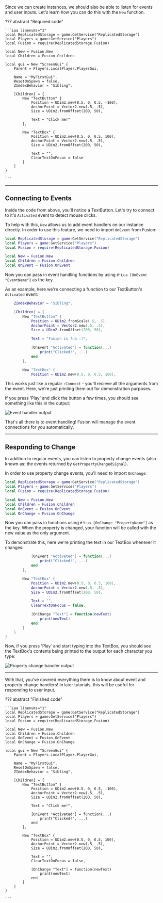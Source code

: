 Since we can create instances, we should also be able to listen for events and
user inputs. Let's learn how you can do this with the `New` function.

??? abstract "Required code"

	```Lua linenums="1"
	local ReplicatedStorage = game:GetService("ReplicatedStorage")
	local Players = game:GetService("Players")
	local Fusion = require(ReplicatedStorage.Fusion)

	local New = Fusion.New
	local Children = Fusion.Children

	local gui = New "ScreenGui" {
		Parent = Players.LocalPlayer.PlayerGui,

		Name = "MyFirstGui",
		ResetOnSpawn = false,
		ZIndexBehavior = "Sibling",

		[Children] = {
			New "TextButton" {
				Position = UDim2.new(0.5, 0, 0.5, -100),
				AnchorPoint = Vector2.new(.5, .5),
				Size = UDim2.fromOffset(200, 50),

				Text = "Click me!"
			},

			New "TextBox" {
				Position = UDim2.new(0.5, 0, 0.5, 100),
				AnchorPoint = Vector2.new(.5, .5),
				Size = UDim2.fromOffset(200, 50),

				Text = "",
				ClearTextOnFocus = false
			}
		}
	}

	```

-----

## Connecting to Events

Inside the code from above, you'll notice a TextButton. Let's try to connect to
it's `Activated` event to detect mouse clicks.

To help with this, `New` allows us to add event handlers on our instance directly.
In order to use this feature, we need to import `OnEvent` from Fusion:

```Lua linenums="1" hl_lines="7"
local ReplicatedStorage = game:GetService("ReplicatedStorage")
local Players = game:GetService("Players")
local Fusion = require(ReplicatedStorage.Fusion)

local New = Fusion.New
local Children = Fusion.Children
local OnEvent = Fusion.OnEvent
```

Now you can pass in event handling functions by using `#!Lua [OnEvent "EventName"]`
as the key.

As an example, here we're connecting a function to our TextButton's `Activated`
event:

```Lua linenums="14" hl_lines="11-13"
	ZIndexBehavior = "Sibling",

	[Children] = {
		New "TextButton" {
			Position = UDim2.fromScale(.5, .5),
			AnchorPoint = Vector2.new(.5, .5),
			Size = UDim2.fromOffset(200, 50),

			Text = "Fusion is fun :)",

			[OnEvent "Activated"] = function(...)
				print("Clicked!", ...)
			end
		},

		New "TextBox" {
            Position = UDim2.new(0.5, 0, 0.5, 100),
```

This works just like a regular `:Connect` - you'll recieve all the arguments
from the event. Here, we're just printing them out for demonstration purposes.

If you press 'Play' and click the button a few times, you should see something
like this in the output:

![Event handler output](Clicked-Output.png)

That's all there is to event handling! Fusion will manage the event connections
for you automatically.

-----

## Responding to Change

In addition to regular events, you can listen to property change events (also
known as: the events returned by `GetPropertyChangedSignal`).

In order to use property change events, you'll need to import `OnChange`:

```Lua linenums="1" hl_lines="8"
local ReplicatedStorage = game:GetService("ReplicatedStorage")
local Players = game:GetService("Players")
local Fusion = require(ReplicatedStorage.Fusion)

local New = Fusion.New
local Children = Fusion.Children
local OnEvent = Fusion.OnEvent
local OnChange = Fusion.OnChange
```

Now you can pass in functions using `#!Lua [OnChange "PropertyName"]` as the key.
When the property is changed, your function will be called with the new value as
the only argument.

To demonstrate this, here we're printing the text in our TextBox whenever it
changes:

```Lua linenums="25" hl_lines="14-16"
			[OnEvent "Activated"] = function(...)
				print("Clicked!", ...)
			end
		},

		New "TextBox" {
			Position = UDim2.new(0.5, 0, 0.5, 100),
			AnchorPoint = Vector2.new(.5, .5),
			Size = UDim2.fromOffset(200, 50),

			Text = "",
			ClearTextOnFocus = false,

			[OnChange "Text"] = function(newText)
				print(newText)
			end
		}
	}
}
```

Now, if you press 'Play' and start typing into the TextBox, you should see the
TextBox's contents being printed to the output for each character you type:

![Property change handler output](Typing-Output.png)

-----

With that, you've covered everything there is to know about event and property
change handlers! In later tutorials, this will be useful for responding to user
input.

??? abstract "Finished code"

	```Lua linenums="1"
	local ReplicatedStorage = game:GetService("ReplicatedStorage")
	local Players = game:GetService("Players")
	local Fusion = require(ReplicatedStorage.Fusion)

	local New = Fusion.New
	local Children = Fusion.Children
	local OnEvent = Fusion.OnEvent
	local OnChange = Fusion.OnChange

	local gui = New "ScreenGui" {
		Parent = Players.LocalPlayer.PlayerGui,

		Name = "MyFirstGui",
		ResetOnSpawn = false,
		ZIndexBehavior = "Sibling",

		[Children] = {
			New "TextButton" {
				Position = UDim2.new(0.5, 0, 0.5, -100),
				AnchorPoint = Vector2.new(.5, .5),
				Size = UDim2.fromOffset(200, 50),

				Text = "Click me!",

				[OnEvent "Activated"] = function(...)
					print("Clicked!", ...)
				end
			},

			New "TextBox" {
				Position = UDim2.new(0.5, 0, 0.5, 100),
				AnchorPoint = Vector2.new(.5, .5),
				Size = UDim2.fromOffset(200, 50),

				Text = "",
				ClearTextOnFocus = false,

				[OnChange "Text"] = function(newText)
					print(newText)
				end
			}
		}
	}

	```